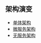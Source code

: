 ## 架构演变

- [单体架构](https://github.com/mfei58/phpdoc/tree/master/架构设计/架构演变/单体架构.md)
- [微服务架构](https://github.com/mfei58/phpdoc/tree/master/架构设计/架构演变/微服务架构.md)
- [无服务架构](https://github.com/mfei58/phpdoc/tree/master/架构设计/架构演变/无服务架构.md)

